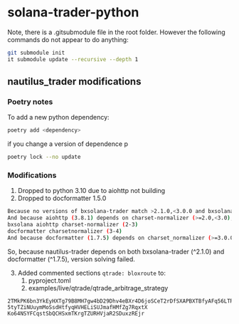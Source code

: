 # solana-trader-python

Note, there is a .gitsubmodule file in the root folder. However the following commands do not appear to do anything:

```bash
git submodule init
it submodule update --recursive --depth 1
```

## nautilus\_trader modifications

### Poetry notes

To add a new python dependency:

```bash
poetry add <dependency>
```

if you change a version of dependence p

```bash
poetry lock --no update
```

### Modifications

1. Dropped to python 3.10 due to aiohttp not building
2. Dropped to docformatter 1.5.0&#x20;

```bash
Because no versions of bxsolana-trader match >2.1.0,<3.0.0 and bxsolana-trader (2.1.0) depends on aiohttp (3.8.1), bxsolana-trader (>=2.1.0,<3.0.0) requires aiohttp (3.8.1).
And because aiohttp (3.8.1) depends on charset-normalizer (>=2.0,<3.0), bxsolana-trader (>=2.1.0,<3.0.0) requires charset-normalizer (>=2.0,<3.0).
bxsolana aiohttp charset-normalizer (2-3)
docformatter charsetnormalizer (3-4)
And because docformatter (1.7.5) depends on charset_normalizer (>=3.0.0,<4.0.0) and no versions of docformatter match >1.7.5,<2.0.0, bxsolana-trader (>=2.1.0,<3.0.0) is incompatible with docformatter (>=1.7.5,<2.0.0).

```

So, because nautilus-trader depends on both bxsolana-trader (^2.1.0) and docformatter (^1.7.5), version solving failed.

3. Added commented sections `qtrade: bloxroute` to:
   1. pyproject.toml
   2. examples/live/qtrade/qtrade\_arbitrage\_strategy

```
2TMkPK6bn3YkEyHXTg79B8MH7gw4bD29Dhv4eBXr4D6joSCeT2rDfSXAPBXTBfyAFq56LTR137faFT8GtRcBGYC8
5tyTZiNUuymMoSsdHtfyqHVHELiSUJmafHMfZg7RqxtX
Ko64NSYFCqstSbQCHSxmTKrgTZURHVjaR2SDuxzREjr
```
